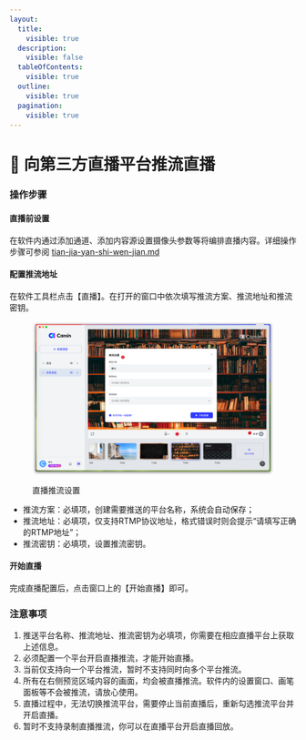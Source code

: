 ```yaml
---
layout:
  title:
    visible: true
  description:
    visible: false
  tableOfContents:
    visible: true
  outline:
    visible: true
  pagination:
    visible: true
---
```


# 🤹 向第三方直播平台推流直播

### 操作步骤

#### 直播前设置

在软件内通过添加通道、添加内容源设置摄像头参数等将编排直播内容。详细操作步骤可参阅 [tian-jia-yan-shi-wen-jian.md](../tian-jia-yan-shi-wen-jian.md "mention")

#### 配置推流地址

在软件工具栏点击【直播】。在打开的窗口中依次填写推流方案、推流地址和推流密钥。

<figure><img src="../../.gitbook/assets/image (17).png" alt=""><figcaption><p>直播推流设置</p></figcaption></figure>

* 推流方案：必填项，创建需要推送的平台名称，系统会自动保存；
* 推流地址：必填项，仅支持RTMP协议地址，格式错误时则会提示“请填写正确的RTMP地址”；
* 推流密钥：必填项，设置推流密钥。

#### 开始直播

完成直播配置后，点击窗口上的【开始直播】即可。

### 注意事项

1. 推送平台名称、推流地址、推流密钥为必填项，你需要在相应直播平台上获取上述信息。
2. 必须配置一个平台开启直播推流，才能开始直播。
3. 当前仅支持向一个平台推流，暂时不支持同时向多个平台推流。
4. 所有在右侧预览区域内容的画面，均会被直播推流。软件内的设置窗口、画笔面板等不会被推流，请放心使用。
5. 直播过程中，无法切换推流平台，需要停止当前直播后，重新勾选推流平台并开启直播。
6. 暂时不支持录制直播推流，你可以在直播平台开启直播回放。
